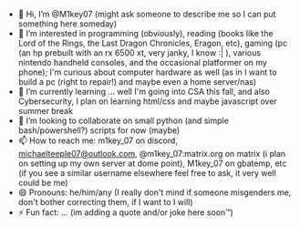 - 👋 Hi, I’m @M1key07 (might ask someone to describe me so I can put something here someday)
- 👀 I’m interested in programming (obviously), reading (books like the Lord of the Rings, the Last Dragon Chronicles, Eragon, etc), gaming (pc (an hp prebuilt with an rx 6500 xt, very janky, I know :| ), various nintendo handheld consoles, and the occasional platformer on my phone); I'm curious about computer hardware as well (as in I want to build a pc (right to repair!) and maybe even a home server/nas)
- 🌱 I’m currently learning ... well I'm going into CSA this fall, and also Cybersecurity, I plan on learning html/css and maybe javascript over summer break
- 💞️ I’m looking to collaborate on small python (and simple bash/powershell?) scripts for now (maybe)
- 📫 How to reach me: m1key_07 on discord, michaelteeple07@outlook.com, @m1key_07:matrix.org on matrix (i plan on setting up my own server at dome point), M1key_07 on gbatemp, etc (if you see a similar username elsewhere feel free to ask, it very well could be me)
- 😄 Pronouns: he/him/any (I really don't mind if someone misgenders me, don't bother correcting them, if I want to I will)
- ⚡ Fun fact: ... (im adding a quote and/or joke here soon™)


<!---
M1key07/M1key07 is a ✨ special ✨ repository because its `README.md` (this file) appears on your GitHub profile.
You can click the Preview link to take a look at your changes.
--->
